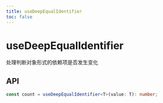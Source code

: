 ```yaml
---
title: useDeepEqualIdentifier
toc: false
---
```


# useDeepEqualIdentifier

处理判断对象形式的依赖项是否发生变化

<code src="./demo.tsx"></code>

## API

```typescript
const count = useDeepEqualIdentifier<T>(value: T): number;
```
